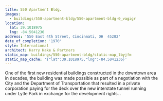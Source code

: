 ```yaml
---
title: 550 Apartment Bldg.
images:
  - buildings/550-apartment-bldg/550-apartment-bldg-0_vagigr
location:
  lat: 39.1018975
  lng: -84.5041236
address: '550 East 4th Street, Cincinnati, OH  45202'
date_of_completion: '1970'
style: International
architect: Harry Hake & Partners
static_map: buildings/550-apartment-bldg/static-map_lbyjfm
static_map_cache: '{"lat":39.1018975,"lng":-84.5041236}'
---
```


One of the first new residential buildings constructed in the downtown area in decades, the building was made possible as part of a negotiation with the City and the Department of Transportation that resulted in a private corporation paying for the deck over the new interstate tunnel running under Lytle Park in exchange for the development rights. .
